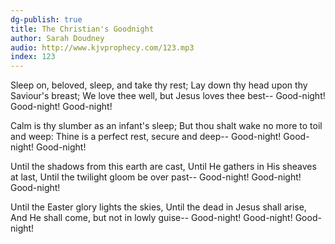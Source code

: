 ```yaml
---
dg-publish: true
title: The Christian's Goodnight
author: Sarah Doudney
audio: http://www.kjvprophecy.com/123.mp3
index: 123
---
```


Sleep on, beloved, sleep, and take thy rest;
Lay down thy head upon thy Saviour's breast;
We love thee well, but Jesus loves thee best--
Good-night! Good-night! Good-night!

Calm is thy slumber as an infant's sleep;
But thou shalt wake no more to toil and weep:
Thine is a perfect rest, secure and deep--
Good-night! Good-night! Good-night!

Until the shadows from this earth are cast,
Until He gathers in His sheaves at last,
Until the twilight gloom be over past--
Good-night! Good-night! Good-night!

Until the Easter glory lights the skies,
Until the dead in Jesus shall arise,
And He shall come, but not in lowly guise--
Good-night! Good-night! Good-night!